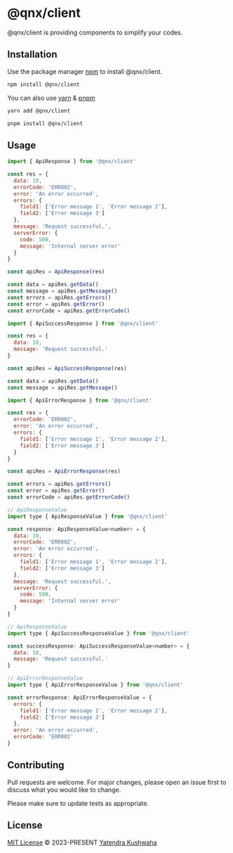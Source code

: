 # @qnx/client

@qnx/client is providing components to simplify your codes.

## Installation

Use the package manager [npm](https://www.npmjs.com/) to install @qnx/client.

```bash
npm install @qnx/client
```

You can also use [yarn](https://yarnpkg.com/) & [pnpm](https://pnpm.io/)

```bash
yarn add @qnx/client
```

```bash
pnpm install @qnx/client
```

## Usage

```javascript
import { ApiResponse } from '@qnx/client'

const res = {
  data: 10,
  errorCode: 'ERR002',
  error: 'An error occurred',
  errors: {
    field1: ['Error message 1', 'Error message 2'],
    field2: ['Error message 3']
  },
  message: 'Request successful.',
  serverError: {
    code: 500,
    message: 'Internal server error'
  }
}

const apiRes = ApiResponse(res)

const data = apiRes.getData()
const message = apiRes.getMessage()
const errors = apiRes.getErrors()
const error = apiRes.getError()
const errorCode = apiRes.getErrorCode()
```

```javascript
import { ApiSuccessResponse } from '@qnx/client'

const res = {
  data: 10,
  message: 'Request successful.'
}

const apiRes = ApiSuccessResponse(res)

const data = apiRes.getData()
const message = apiRes.getMessage()
```

```javascript
import { ApiErrorResponse } from '@qnx/client'

const res = {
  errorCode: 'ERR002',
  error: 'An error occurred',
  errors: {
    field1: ['Error message 1', 'Error message 2'],
    field2: ['Error message 3']
  }
}

const apiRes = ApiErrorResponse(res)

const errors = apiRes.getErrors()
const error = apiRes.getError()
const errorCode = apiRes.getErrorCode()
```

```javascript
// ApiResponseValue
import type { ApiResponseValue } from '@qnx/client'

const response: ApiResponseValue<number> = {
  data: 10,
  errorCode: 'ERR002',
  error: 'An error occurred',
  errors: {
    field1: ['Error message 1', 'Error message 2'],
    field2: ['Error message 3']
  },
  message: 'Request successful.',
  serverError: {
    code: 500,
    message: 'Internal server error'
  }
}
```

```javascript
// ApiResponseValue
import type { ApiSuccessResponseValue } from '@qnx/client'

const successResponse: ApiSuccessResponseValue<number> = {
  data: 10,
  message: 'Request successful.'
}
```

```javascript
// ApiErrorResponseValue
import type { ApiErrorResponseValue } from '@qnx/client'

const errorResponse: ApiErrorResponseValue = {
  errors: {
    field1: ['Error message 1', 'Error message 2'],
    field2: ['Error message 3']
  },
  error: 'An error occurred',
  errorCode: 'ERR002'
}
```

## Contributing

Pull requests are welcome. For major changes, please open an issue first
to discuss what you would like to change.

Please make sure to update tests as appropriate.

## License

[MIT License](https://github.com/yatendra121/client/blob/main/LICENSE.md) © 2023-PRESENT [Yatendra Kushwaha](https://github.com/yatendra121)
